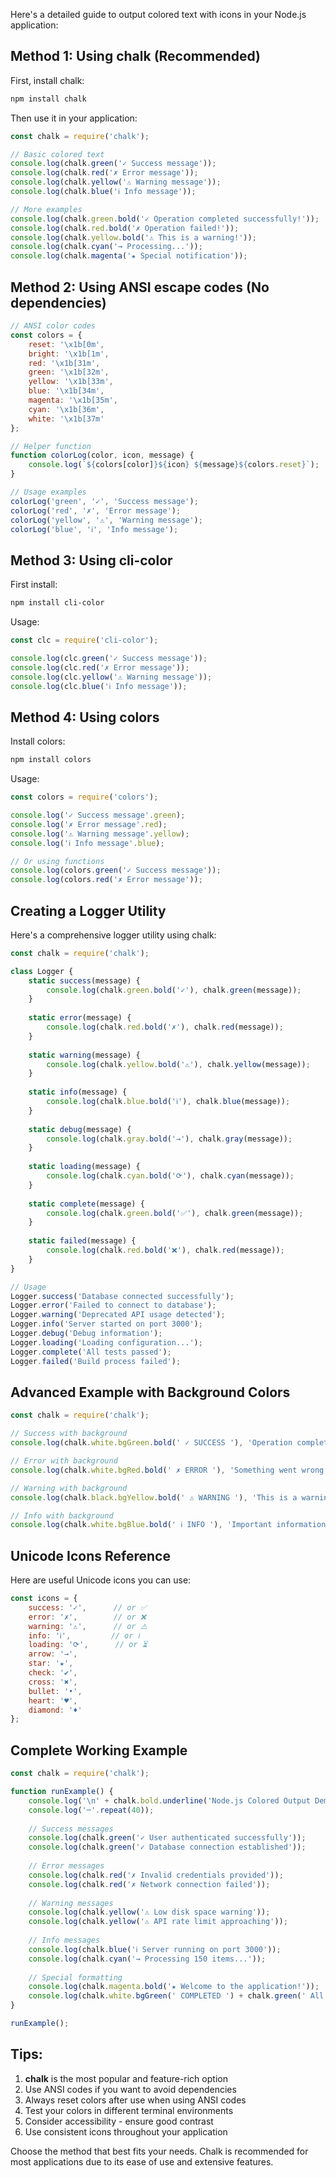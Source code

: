 Here's a detailed guide to output colored text with icons in your Node.js application:

## Method 1: Using chalk (Recommended)

First, install chalk:
```bash
npm install chalk
```

Then use it in your application:

```javascript
const chalk = require('chalk');

// Basic colored text
console.log(chalk.green('✓ Success message'));
console.log(chalk.red('✗ Error message'));
console.log(chalk.yellow('⚠ Warning message'));
console.log(chalk.blue('ℹ Info message'));

// More examples
console.log(chalk.green.bold('✓ Operation completed successfully!'));
console.log(chalk.red.bold('✗ Operation failed!'));
console.log(chalk.yellow.bold('⚠ This is a warning!'));
console.log(chalk.cyan('→ Processing...'));
console.log(chalk.magenta('★ Special notification'));
```

## Method 2: Using ANSI escape codes (No dependencies)

```javascript
// ANSI color codes
const colors = {
    reset: '\x1b[0m',
    bright: '\x1b[1m',
    red: '\x1b[31m',
    green: '\x1b[32m',
    yellow: '\x1b[33m',
    blue: '\x1b[34m',
    magenta: '\x1b[35m',
    cyan: '\x1b[36m',
    white: '\x1b[37m'
};

// Helper function
function colorLog(color, icon, message) {
    console.log(`${colors[color]}${icon} ${message}${colors.reset}`);
}

// Usage examples
colorLog('green', '✓', 'Success message');
colorLog('red', '✗', 'Error message');
colorLog('yellow', '⚠', 'Warning message');
colorLog('blue', 'ℹ', 'Info message');
```

## Method 3: Using cli-color

First install:
```bash
npm install cli-color
```

Usage:
```javascript
const clc = require('cli-color');

console.log(clc.green('✓ Success message'));
console.log(clc.red('✗ Error message'));
console.log(clc.yellow('⚠ Warning message'));
console.log(clc.blue('ℹ Info message'));
```

## Method 4: Using colors

Install colors:
```bash
npm install colors
```

Usage:
```javascript
const colors = require('colors');

console.log('✓ Success message'.green);
console.log('✗ Error message'.red);
console.log('⚠ Warning message'.yellow);
console.log('ℹ Info message'.blue);

// Or using functions
console.log(colors.green('✓ Success message'));
console.log(colors.red('✗ Error message'));
```

## Creating a Logger Utility

Here's a comprehensive logger utility using chalk:

```javascript
const chalk = require('chalk');

class Logger {
    static success(message) {
        console.log(chalk.green.bold('✓'), chalk.green(message));
    }
    
    static error(message) {
        console.log(chalk.red.bold('✗'), chalk.red(message));
    }
    
    static warning(message) {
        console.log(chalk.yellow.bold('⚠'), chalk.yellow(message));
    }
    
    static info(message) {
        console.log(chalk.blue.bold('ℹ'), chalk.blue(message));
    }
    
    static debug(message) {
        console.log(chalk.gray.bold('→'), chalk.gray(message));
    }
    
    static loading(message) {
        console.log(chalk.cyan.bold('⟳'), chalk.cyan(message));
    }
    
    static complete(message) {
        console.log(chalk.green.bold('✅'), chalk.green(message));
    }
    
    static failed(message) {
        console.log(chalk.red.bold('❌'), chalk.red(message));
    }
}

// Usage
Logger.success('Database connected successfully');
Logger.error('Failed to connect to database');
Logger.warning('Deprecated API usage detected');
Logger.info('Server started on port 3000');
Logger.debug('Debug information');
Logger.loading('Loading configuration...');
Logger.complete('All tests passed');
Logger.failed('Build process failed');
```

## Advanced Example with Background Colors

```javascript
const chalk = require('chalk');

// Success with background
console.log(chalk.white.bgGreen.bold(' ✓ SUCCESS '), 'Operation completed');

// Error with background
console.log(chalk.white.bgRed.bold(' ✗ ERROR '), 'Something went wrong');

// Warning with background
console.log(chalk.black.bgYellow.bold(' ⚠ WARNING '), 'This is a warning');

// Info with background
console.log(chalk.white.bgBlue.bold(' ℹ INFO '), 'Important information');
```

## Unicode Icons Reference

Here are useful Unicode icons you can use:

```javascript
const icons = {
    success: '✓',      // or ✅
    error: '✗',        // or ❌
    warning: '⚠',      // or ⚠️
    info: 'ℹ',         // or ℹ️
    loading: '⟳',      // or ⏳
    arrow: '→',
    star: '★',
    check: '✔',
    cross: '✖',
    bullet: '•',
    heart: '♥',
    diamond: '♦'
};
```

## Complete Working Example

```javascript
const chalk = require('chalk');

function runExample() {
    console.log('\n' + chalk.bold.underline('Node.js Colored Output Demo'));
    console.log('─'.repeat(40));
    
    // Success messages
    console.log(chalk.green('✓ User authenticated successfully'));
    console.log(chalk.green('✓ Database connection established'));
    
    // Error messages
    console.log(chalk.red('✗ Invalid credentials provided'));
    console.log(chalk.red('✗ Network connection failed'));
    
    // Warning messages
    console.log(chalk.yellow('⚠ Low disk space warning'));
    console.log(chalk.yellow('⚠ API rate limit approaching'));
    
    // Info messages
    console.log(chalk.blue('ℹ Server running on port 3000'));
    console.log(chalk.cyan('→ Processing 150 items...'));
    
    // Special formatting
    console.log(chalk.magenta.bold('★ Welcome to the application!'));
    console.log(chalk.white.bgGreen(' COMPLETED ') + chalk.green(' All tests passed'));
}

runExample();
```

## Tips:

1. **chalk** is the most popular and feature-rich option
2. Use ANSI codes if you want to avoid dependencies
3. Always reset colors after use when using ANSI codes
4. Test your colors in different terminal environments
5. Consider accessibility - ensure good contrast
6. Use consistent icons throughout your application

Choose the method that best fits your needs. Chalk is recommended for most applications due to its ease of use and extensive features.
